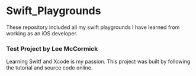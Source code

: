 # Swift_Playgrounds

These repository included all my swift playgrounds I have learned from working as an iOS developer.

### Test Project by Lee McCormick
Learning Switf and Xcode is my passion. This project was built by following the tutorial and source code online.
